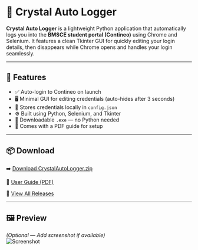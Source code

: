 # 🔐 Crystal Auto Logger

**Crystal Auto Logger** is a lightweight Python application that automatically logs you into the **BMSCE student portal (Contineo)** using Chrome and Selenium. It features a clean Tkinter GUI for quickly editing your login details, then disappears while Chrome opens and handles your login seamlessly.

---

## 🚀 Features

- ✅ Auto-login to Contineo on launch  
- 🖥️ Minimal GUI for editing credentials (auto-hides after 3 seconds)  
- 💾 Stores credentials locally in `config.json`  
- ⚙️ Built using Python, Selenium, and Tkinter  
- 🧊 Downloadable `.exe` — no Python needed  
- 📄 Comes with a PDF guide for setup

---

## 📦 Download

➡️ [Download CrystalAutoLogger.zip](https://github.com/notrishi-1/Crystal-Auto-Logger/releases/download/untagged-2f554d7bc979973d2b6b/Crystal.Logger-v1.0.zip)

📄 [User Guide (PDF)](./User_Guide.pdf)  

🔗 [View All Releases](https://github.com/notrishi-1/Crystal-Auto-Logger/releases)

---

## 🖼️ Preview

*(Optional — Add screenshot if available)*  
![Screenshot](assets/screenshot.png)


